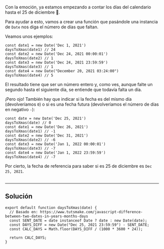 Con la emoción, ya estamos empezando a contar los días del calendario hasta el 25 de diciembre 📆.

Para ayudar a esto, vamos a crear una función que pasándole una instancia de `Date` nos diga el número de días que faltan.

Veamos unos ejemplos:

    const date1 = new Date('Dec 1, 2021')
    daysToXmas(date1) // 24
    const date2 = new Date('Dec 24, 2021 00:00:01')
    daysToXmas(date2) // 1
    const date3 = new Date('Dec 24, 2021 23:59:59')
    daysToXmas(date3) // 1
    const date4 = new Date("December 20, 2021 03:24:00")
    daysToXmas(date4) // 5

El resultado tiene que ser un número entero y, como ves, aunque falte un segundo hasta el siguiente día, se entiende que todavía falta un día.

¡Pero ojo! También hay que indicar si la fecha es del mismo día (devolveríamos `0`) o si es una fecha futura (devolveríamos el número de días en negativo `-`):

    const date = new Date('Dec 25, 2021')
    daysToXmas(date) // 0
    const date1 = new Date('Dec 26, 2021')
    daysToXmas(date1) // -1
    const date2 = new Date('Dec 31, 2021')
    daysToXmas(date2) // -6
    const date3 = new Date('Jan 1, 2022 00:00:01')
    daysToXmas(date3) // -7
    const date4 = new Date('Jan 1, 2022 23:59:59')
    daysToXmas(date4) // -7

Por cierto, la fecha de referencia para saber si es 25 de diciembre es `Dec 25, 2021`.<br ><br >

---

## **Solución**

    export default function daysToXmas(date) {
      // Basado en: https://www.tutsmake.com/javascript-difference-between-two-dates-in-years-months-days
      const SENT_DATE = date instanceof Date ? date : new Date(date);
      const DAYS_DIFF = new Date("Dec 25, 2021 23:59:59") - SENT_DATE;
      const CALC_DAYS = Math.floor(DAYS_DIFF / (1000 * 3600 * 24));

      return CALC_DAYS;
    }